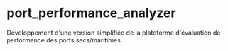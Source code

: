 # port_performance_analyzer
Développement d'une version simplifiée de la plateforme d'évaluation de performance des ports secs/maritimes
